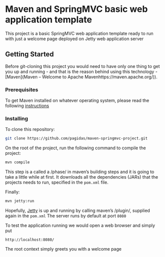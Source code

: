 # Maven and SpringMVC basic web application template
This project is a basic SpringMVC web application template ready to 
run with just a welcome page deployed on Jetty web application server

## Getting Started
Before git-cloning this project you would need to have only one thing
to get you up and running - and that is the reason behind using this
technology - [Maven](Maven – Welcome to Apache Mavenhttps://maven.apache.org/)).

### Prerequisites
To get Maven installed on whatever operating system, please read the following [instructions](https://www.baeldung.com/install-maven-on-windows-linux-mac)

### Installing

To clone this repository:
```bash
git clone https://github.com/pagidas/maven-springmvc-project.git
```

On the root of the project, run the following command to compile the project:
```bash
mvn compile
```

This step is a called a /phase/ in maven’s building steps and it is going to take a little while at first. It downloads all the dependencies (JARs) that the projects needs to run, specified in the `pom.xml` file.

Finally:
```bash
mvn jetty:run
```

Hopefully, [Jetty](https://www.eclipse.org/jetty/documentation/9.4.x/jetty-maven-plugin.html) is up and running by calling maven’s /plugin/, supplied again in the `pom.xml` The server runs by default at port `8080`

To test the application running we would open a web browser and simply put
```http
http://localhost:8080/
```

The root context simply greets you with a welcome page
